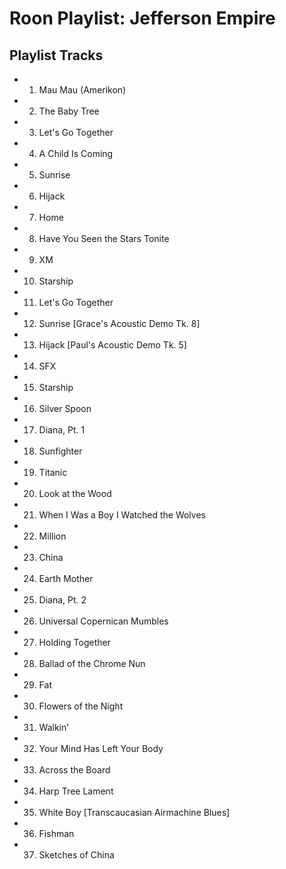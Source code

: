 # Roon Playlist: Jefferson Empire

## Playlist Tracks


- 1. Mau Mau (Amerikon)
- 2. The Baby Tree
- 3. Let's Go Together
- 4. A Child Is Coming
- 5. Sunrise
- 6. Hijack
- 7. Home
- 8. Have You Seen the Stars Tonite
- 9. XM
- 10. Starship
- 11. Let's Go Together
- 12. Sunrise [Grace's Acoustic Demo Tk. 8]
- 13. Hijack [Paul's Acoustic Demo Tk. 5]
- 14. SFX
- 15. Starship
- 16. Silver Spoon
- 17. Diana, Pt. 1
- 18. Sunfighter
- 19. Titanic
- 20. Look at the Wood
- 21. When I Was a Boy I Watched the Wolves
- 22. Million
- 23. China
- 24. Earth Mother
- 25. Diana, Pt. 2
- 26. Universal Copernican Mumbles
- 27. Holding Together
- 28. Ballad of the Chrome Nun
- 29. Fat
- 30. Flowers of the Night
- 31. Walkin'
- 32. Your Mind Has Left Your Body
- 33. Across the Board
- 34. Harp Tree Lament
- 35. White Boy [Transcaucasian Airmachine Blues]
- 36. Fishman
- 37. Sketches of China


